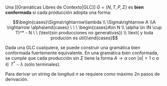 Una [[Gramáticas Libres de Contexto|GLC]] $G=(N,T,P,\Sigma)$ es **bien conformada** si cada producción adopta una forma:

$$\begin{cases}\Sigma\rightarrow\lambda \\ \Sigma\rightarrow A \\A \rightarrow \alpha\end{cases} \  \ \ \begin{cases}A\in N \\ \alpha \in (N \cup T)^* - N \ \ (\text{sin producciones no generativas}) \\ \text{ y toda produción es útil}\end{cases}$$

Dada una GLC cualquiera, se puede construir una gramática bien conformada fuertemente equivalente. En una gramática bien conformada, se cumple que cada producción sin $\Sigma$ tiene la forma $A\rightarrow \alpha$ con $|\alpha| \gt 1$ o $\alpha \in T^*-\lambda$ (sólo terminales).

Para derivar un string de longitud $n$ se requiere como máximo $2n$ pasos de derivación.
